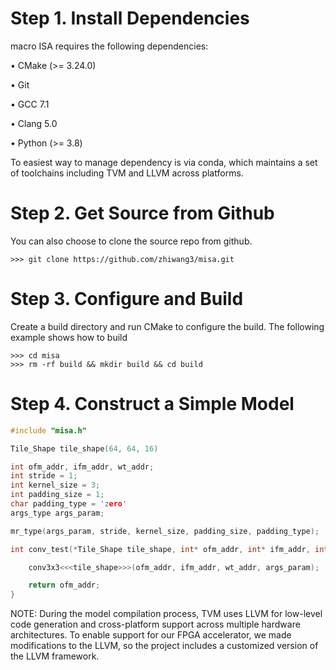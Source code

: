 # Step 1. Install Dependencies

macro ISA requires the following dependencies:

•	CMake (>= 3.24.0)

•	Git

•	GCC 7.1

•	Clang 5.0

•	Python (>= 3.8)

To easiest way to manage dependency is via conda, which maintains a set of toolchains including TVM and LLVM across platforms. 

# Step 2. Get Source from Github

You can also choose to clone the source repo from github.

```
>>> git clone https://github.com/zhiwang3/misa.git
```

# Step 3. Configure and Build

Create a build directory and run CMake to configure the build. The following example shows how to build

```
>>> cd misa
>>> rm -rf build && mkdir build && cd build
```

# Step 4. Construct a Simple Model

```c
#include "misa.h"

Tile_Shape tile_shape(64, 64, 16)

int ofm_addr, ifm_addr, wt_addr;
int stride = 1;
int kernel_size = 3;
int padding_size = 1;
char padding_type = 'zero'
args_type args_param;

mr_type(args_param, stride, kernel_size, padding_size, padding_type);

int conv_test(*Tile_Shape tile_shape, int* ofm_addr, int* ifm_addr, int* wt_addr, args_type* args_param){

    conv3x3<<<tile_shape>>>(ofm_addr, ifm_addr, wt_addr, args_param);

    return ofm_addr;
}

```



NOTE: During the model compilation process, TVM uses LLVM for low-level code generation and cross-platform support across multiple hardware architectures. To enable support for our FPGA accelerator, we made modifications to the LLVM, so the project includes a customized version of the LLVM framework.